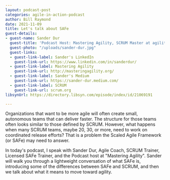 ```yaml
---
layout: podcast-post
categories: agile-in-action-podcast
author: Bill Raymond
date: 2021-11-09
title: Let's talk about SAFe
guest-details:
- guest-name: Sander Dur
  guest-title: 'Podcast Host: Mastering Agility, SCRUM Master at agilitymasters.com'
  guest-photo: "/uploads/sander-dur.jpg"
  guest-links:
  - guest-link-label: Sander's LinkedIn
    guest-link-url: https://www.linkedin.com/in/sanderdur/
  - guest-link-label: Mastering Agility
    guest-link-url: http://masteringagility.org/
  - guest-link-label: Sander's Medium
    guest-link-url: https://sander-dur.medium.com/
  - guest-link-label: SCRUM
    guest-link-url: scrum.org
libsynUrl: https://directory.libsyn.com/episode/index/id/21069191

---
```

Organizations that want to be more agile will often create small, autonomous teams that can deliver faster. The structure for those teams often looks similar to those defined by SCRUM. However, what happens when many SCRUM teams, maybe 20, 30, or more, need to work on coordinated release efforts? That is a problem the Scaled Agile Framework (or SAFe) may need to answer.

In today's podcast, I speak with Sander Dur, Agile Coach, SCRUM Trainer, Licensed SAFe Trainer, and the Podcast host at "Mastering Agility". Sander will walk you through a lightweight conversation of what SAFe is, introducing some of the differences between SAFe and SCRUM, and then we talk about what it means to move toward agility.